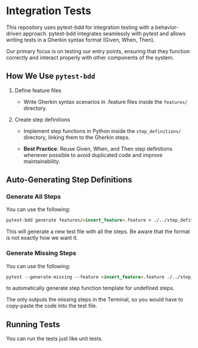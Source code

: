 # Integration Tests

This repository uses pytest-bdd for integration testing with a behavior-driven approach. pytest-bdd integrates seamlessly with pytest and allows writing tests in a Gherkin syntax format (Given, When, Then).

Our primary focus is on testing our entry points, ensuring that they function correctly and interact properly with other components of the system.

## How We Use `pytest-bdd`

1. Define feature files
    - Write Gherkin syntax scenarios in .feature files inside the `features/` directory.

2. Create step definitions
    - Implement step functions in Python inside the `step_definitions/` directory, linking them to the Gherkin steps.

    - **Best Practice**: Reuse Given, When, and Then step definitions whenever possible to avoid duplicated code and improve maintainability.

## Auto-Generating Step Definitions

### Generate All Steps

You can use the following:

```md
pytest-bdd generate features/<insert_feature>.feature > ./../step_defitions/<new_test_file>.py
```

This will generate a new test file with all the steps. Be aware that the format is not exactly how we want it.

### Generate Missing Steps

You can use the following:

```md
pytest --generate-missing --feature <insert_feature>.feature ./../step_defitions/<insert_test_file>.py
```

to automatically generate step function template for undefined steps.

 The only outputs the missing steps in the Terminal, so you would have to copy-paste the code into the test file.

## Running Tests

You can run the tests just like unit tests.
 